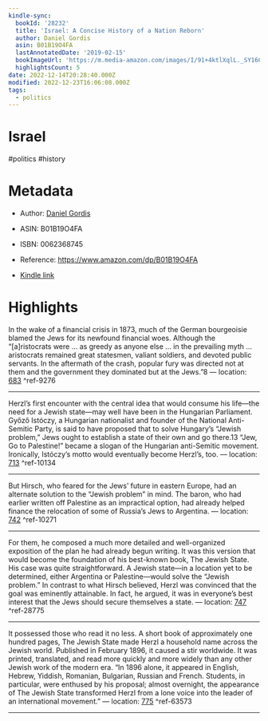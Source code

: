 ```yaml
---
kindle-sync:
  bookId: '28232'
  title: 'Israel: A Concise History of a Nation Reborn'
  author: Daniel Gordis
  asin: B01B19O4FA
  lastAnnotatedDate: '2019-02-15'
  bookImageUrl: 'https://m.media-amazon.com/images/I/91+4ktlXqlL._SY160.jpg'
  highlightsCount: 5
date: 2022-12-14T20:28:40.000Z
modified: 2022-12-23T16:06:08.000Z
tags:
  - politics
---
```

# Israel

#politics #history

# Metadata

* Author: [Daniel Gordis](https://www.amazon.com/Daniel-Gordis/e/B000APBB2Q/ref=dp_byline_cont_ebooks_1)

* ASIN: B01B19O4FA

* ISBN: 0062368745

* Reference: <https://www.amazon.com/dp/B01B19O4FA>

* [Kindle link](kindle://book?action=open&asin=B01B19O4FA)

# Highlights

In the wake of a financial crisis in 1873, much of the German bourgeoisie blamed the Jews for its newfound financial woes. Although the “[a]ristocrats were … as greedy as anyone else … in the prevailing myth … aristocrats remained great statesmen, valiant soldiers, and devoted public servants. In the aftermath of the crash, popular fury was directed not at them and the government they dominated but at the Jews.”8 — location: [683](kindle://book?action=open&asin=B01B19O4FA&location=683) ^ref-9276

---

Herzl’s first encounter with the central idea that would consume his life—the need for a Jewish state—may well have been in the Hungarian Parliament. Győző Istóczy, a Hungarian nationalist and founder of the National Anti-Semitic Party, is said to have proposed that to solve Hungary’s “Jewish problem,” Jews ought to establish a state of their own and go there.13 “Jew, Go to Palestine!” became a slogan of the Hungarian anti-Semitic movement. Ironically, Istóczy’s motto would eventually become Herzl’s, too. — location: [713](kindle://book?action=open&asin=B01B19O4FA&location=713) ^ref-10134

---

But Hirsch, who feared for the Jews’ future in eastern Europe, had an alternate solution to the “Jewish problem” in mind. The baron, who had earlier written off Palestine as an impractical option, had already helped finance the relocation of some of Russia’s Jews to Argentina. — location: [742](kindle://book?action=open&asin=B01B19O4FA&location=742) ^ref-10271

---

For them, he composed a much more detailed and well-organized exposition of the plan he had already begun writing. It was this version that would become the foundation of his best-known book, The Jewish State. His case was quite straightforward. A Jewish state—in a location yet to be determined, either Argentina or Palestine—would solve the “Jewish problem.” In contrast to what Hirsch believed, Herzl was convinced that the goal was eminently attainable. In fact, he argued, it was in everyone’s best interest that the Jews should secure themselves a state. — location: [747](kindle://book?action=open&asin=B01B19O4FA&location=747) ^ref-28775

---

It possessed those who read it no less. A short book of approximately one hundred pages, The Jewish State made Herzl a household name across the Jewish world. Published in February 1896, it caused a stir worldwide. It was printed, translated, and read more quickly and more widely than any other Jewish work of the modern era. “In 1896 alone, it appeared in English, Hebrew, Yiddish, Romanian, Bulgarian, Russian and French. Students, in particular, were enthused by his proposal; almost overnight, the appearance of The Jewish State transformed Herzl from a lone voice into the leader of an international movement.” — location: [775](kindle://book?action=open&asin=B01B19O4FA&location=775) ^ref-63573

---
